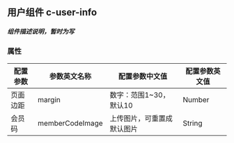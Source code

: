 ## 用户组件    c-user-info
##### 组件描述说明，暂时为写

### 属性

| 配置参数 | 参数英文名称 | 配置参数中文值 | 配置参数英文值 |
|---|---|---|---|
| 页面边距 | margin | 数字：范围1~30，默认10 | Number |
| 会员码 | memberCodeImage | 上传图片，可重置成默认图片 | String |
